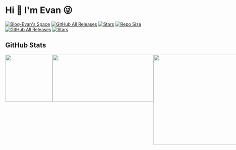 # Hi 👋 I'm Evan 😜

[![Blog-Evan's Space](https://img.shields.io/badge/Blog-Evan's%20Space-black?logo=blog&color=FE3A83)](https://evan.xin)
[![GitHub All Releases](https://img.shields.io/github/downloads/EvanTop/EvanNav/total.svg?color=FE3A83)](https://github.com/EvanTop/EvanNav/releases)
[![Stars](https://img.shields.io/github/stars/EvanTop/EvanNav)](https://github.com/EvanTop/EvanNav/stargazers)
[![Repo Size](https://img.shields.io/github/repo-size/EvanTop/EvanNav_SV?style=flat)](https://github.com/EvanTop/EvanNav_SV)
[![GitHub All Releases](https://img.shields.io/github/downloads/EvanTop/EvanNav_SV/total?style=flat)](https://github.com/EvanTop/EvanNav_SV/releases)
[![Stars](https://img.shields.io/github/stars/EvanTop/EvanNav_SV?style=flat)](https://github.com/EvanTop/EvanNav_SV/stargazers)




## GitHub Stats

<div style="display:flex;justify-content:space-between">
  <a href="https://github.com/EvanTop">
    <img height="150px" src="https://github-readme-stats.vercel.app/api?username=EvanTop&show_icons=true&count_private=true&theme=radical" />
  </a>
  <a href="https://github.com/EvanTop">
    <img height="150px" style="object-fit: cover; width: 320px;" src="https://github-readme-stats.vercel.app/api/top-langs/?username=EvanTop&layout=compact&theme=radical" />
  </a>
  <a href="https://github.com/EvanTop/EvanNav/releases/tag/EvanNav_v6.3">
    <img height="287px" src="https://i.imgur.com/wCWphmu.png" />
  </a>
      <a href="https://github.com/EvanTop/EvanMi">
    <img height="287px" src="https://i.imgur.com/QLpUw16.png" />
  </a>
  <a href="https://github.com/EvanTop/EvanCard">
    <img height="287px" src="https://i.imgur.com/b5N9sQK.png" />
  </a>

</div>

